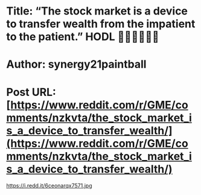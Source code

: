 # Title: “The stock market is a device to transfer wealth from the impatient to the patient.” HODL 🤚🏻💎💎🤚🏻
# Author: synergy21paintball
# Post URL: [https://www.reddit.com/r/GME/comments/nzkvta/the_stock_market_is_a_device_to_transfer_wealth/](https://www.reddit.com/r/GME/comments/nzkvta/the_stock_market_is_a_device_to_transfer_wealth/)


https://i.redd.it/6ceonarqx7571.jpg